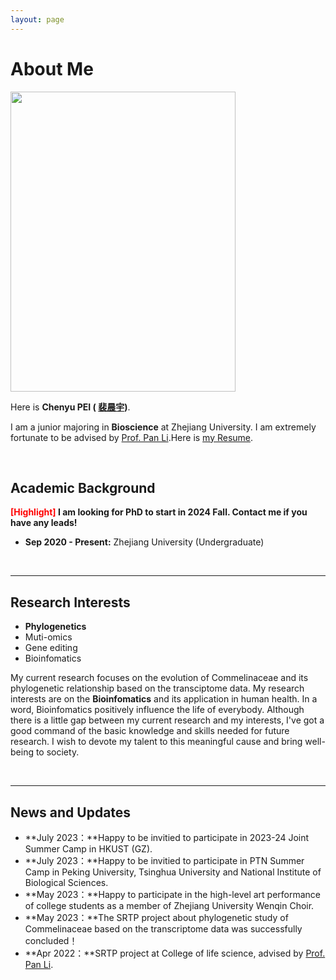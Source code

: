 ```yaml
---
layout: page
---
```


# About Me

<img src="https://caihanlin.com/caihanlin.jpg" class="floatpic" width="360" height="480">

Here is **Chenyu PEI ( [裴晨宇](https://nathaneilknight.github.io/file/裴晨宇简历.pdf))**.

I am a junior majoring in **Bioscience** at Zhejiang University. I am extremely fortunate to be advised by [Prof. Pan Li](https://person.zju.edu.cn/lipan).Here is [my Resume](https://nathaneilknight.github.io/file/Resume-ChenyuPEI.pdf).

<br>

## Academic Background

**<font color='red'>[Highlight]</font> I am looking for PhD to start in 2024 Fall. Contact me if you have any leads!**

- **Sep 2020 - Present:** Zhejiang University (Undergraduate)


<br>

---

## Research Interests

- **Phylogenetics**
- Muti-omics
- Gene editing
- Bioinfomatics

My current research focuses on the evolution of Commelinaceae and its phylogenetic relationship based on the transciptome data. My research interests are on the **Bioinfomatics** and its application in human health. In a word, Bioinfomatics positively influence the life of everybody.  Although there is a little gap between my current research and my interests, I've got a good command of the basic knowledge and skills needed for future research. I wish to devote my talent to this meaningful cause and bring well-being to society.

<br>

---

## News and Updates

- **July 2023：**Happy to be invitied to participate in 2023-24 Joint Summer Camp in HKUST (GZ).
- **July 2023：**Happy to be invitied to participate in PTN Summer Camp in Peking University, Tsinghua University and National Institute of Biological Sciences. 
- **May 2023：**Happy to participate in the high-level art performance of college students as a member of Zhejiang University Wenqin Choir.
- **May 2023：**The SRTP project about phylogenetic study of Commelinaceae based on the transcriptome data was successfully concluded！
- **Apr 2022：**SRTP project at College of life science, advised by [Prof. Pan Li](https://person.zju.edu.cn/lipan).

<br>

